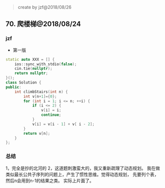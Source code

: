 >create by jzf@2018/08/26
## 70. 爬楼梯@2018/08/24
### jzf
* 第一版
```c++
static auto XXX = [] {
    ios::sync_with_stdio(false);
    cin.tie(nullptr);
    return nullptr;
}();
class Solution {
public:
    int climbStairs(int n) {
        int v[n+1]={0};
        for (int i = 1; i <= n; ++i) {
            if (i <= 2) {
                v[i] = i;
                continue;
            }
            v[i] = v[i - 1] + v[ i - 2];
        }
        return v[n];
    }
};
```
### 总结
1，完全是抄的北河的
2，这道题刺激蛮大的，我又重新疏理了动态规划。
我在做类似最长公共子序列的问题上，产生了惯性思维。觉得动态规划，
先要列个表，然后n会用到n-1的结果之类。
实际上片面了。